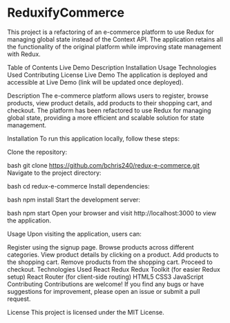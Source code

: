 # ReduxifyCommerce
This project is a refactoring of an e-commerce platform to use Redux for managing global state instead of the Context API. The application retains all the functionality of the original platform while improving state management with Redux.

Table of Contents
Live Demo
Description
Installation
Usage
Technologies Used
Contributing
License
Live Demo
The application is deployed and accessible at Live Demo (link will be updated once deployed).

Description
The e-commerce platform allows users to register, browse products, view product details, add products to their shopping cart, and checkout. The platform has been refactored to use Redux for managing global state, providing a more efficient and scalable solution for state management.

Installation
To run this application locally, follow these steps:

Clone the repository:

bash
git clone https://github.com/bchris240/redux-e-commerce.git
Navigate to the project directory:

bash
cd redux-e-commerce
Install dependencies:

bash
npm install
Start the development server:

bash
npm start
Open your browser and visit http://localhost:3000 to view the application.

Usage
Upon visiting the application, users can:

Register using the signup page.
Browse products across different categories.
View product details by clicking on a product.
Add products to the shopping cart.
Remove products from the shopping cart.
Proceed to checkout.
Technologies Used
React
Redux
Redux Toolkit (for easier Redux setup)
React Router (for client-side routing)
HTML5
CSS3
JavaScript
Contributing
Contributions are welcome! If you find any bugs or have suggestions for improvement, please open an issue or submit a pull request.

License
This project is licensed under the MIT License.
